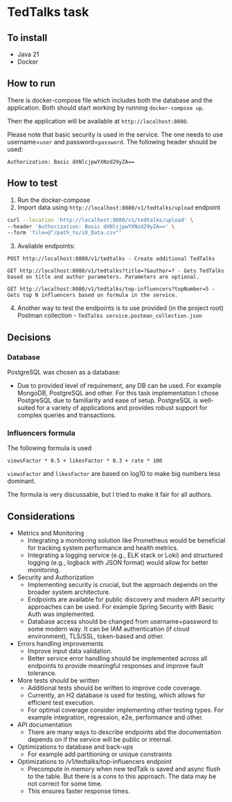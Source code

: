 # TedTalks task

## To install

- Java 21
- Docker

## How to run
There is docker-compose file which includes both the database and the application. Both should start working by running `docker-compose up`.

Then the application will be available at `http://localhost:8080`.

Please note that basic security is used in the service. The one needs to use username=`user` and password=`password`. The following header should be used:
```
Authorization: Basic dXNlcjpwYXNzd29yZA==
```

## How to test

1. Run the docker-compose
2. Import data using `http://localhost:8080/v1/tedtalks/upload` endpoint
```bash
curl --location 'http://localhost:8080/v1/tedtalks/upload' \
--header 'Authorization: Basic dXNlcjpwYXNzd29yZA==' \
--form 'file=@"/path_to/iO_Data.csv"'
```
3. Available endpoints:
```
POST http://localhost:8080/v1/tedtalks - Create additional TedTalks

GET http://localhost:8080/v1/tedtalks?title=?&author=? - Gets TedTalks based on title and author parameters. Parameters are optional.

GET http://localhost:8080/v1/tedtalks/top-influencers?topNumber=5 - Gets top N influencers based on formula in the service.
```
4. Another way to test the endpoints is to use provided (in the project root) Postman collection - `TedTalks service.postman_collection.json`

## Decisions
### Database
PostgreSQL was chosen as a database:
- Due to provided level of requirement, any DB can be used. For example MongoDB, PostgreSQL and other. For this task implementation I chose PostgreSQL due to familiarity and ease of setup. PostgreSQL is well-suited for a variety of applications and provides robust support for complex queries and transactions.

### Influencers formula
The following formula is used
```
viewsFactor * 0.5 + likesFactor * 0.3 + rate * 100
```
`viewsFactor` and `likesFactor` are based on log10 to make big numbers less dominant.

The formula is very discussable, but I tried to make it fair for all authors.

## Considerations
- Metrics and Monitoring
    - Integrating a monitoring solution like Prometheus would be beneficial for tracking system performance and health metrics.
    - Integrating a logging service (e.g., ELK stack or Loki) and structured logging (e.g., logback with JSON format) would allow for better monitoring.
- Security and Authorization
    - Implementing security is crucial, but the approach depends on the broader system architecture.
    - Endpoints are available for public discovery and modern API security approaches can be used. For example Spring Security with Basic Auth was implemented.
    - Database access should be changed from username+password to some modern way. It can be IAM authentication (if cloud environment), TLS/SSL, token-based and other.
- Errors handling improvements
    - Improve input data validation.
    - Better service error handling should be implemented across all endpoints to provide meaningful responses and improve fault tolerance.
- More tests should be written
    - Additional tests should be written to improve code coverage.
    - Currently, an H2 database is used for testing, which allows for efficient test execution.
    - For optimal coverage consider implementing other testing types. For example integration, regression, e2e, performance and other.
- API documentation
    - There are many ways to describe endpoints abd the documentation depends on if the service will be public or internal. 
- Optimizations to database and back-ups
  - For example add partitioning or unique constraints
- Optimizations to /v1/tedtalks/top-influencers endpoint
  - Precompute in memory when new tedTalk is saved and async flush to the table. But there is a cons to this approach. The data may be not correct for some time.
  - This ensures faster response times.